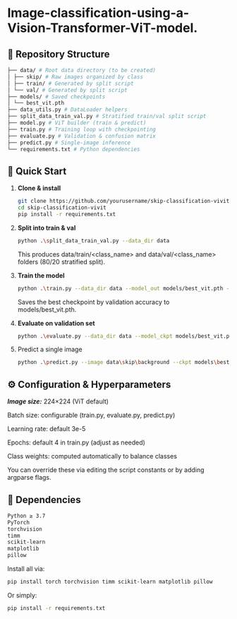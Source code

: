 # Image-classification-using-a-Vision-Transformer-ViT-model.

## 📂 Repository Structure

```bash
├── data/ # Root data directory (to be created)
│ ├── skip/ # Raw images organized by class
│ ├── train/ # Generated by split script
│ └── val/ # Generated by split script
├── models/ # Saved checkpoints
│ └── best_vit.pth
├── data_utils.py # DataLoader helpers
├── split_data_train_val.py # Stratified train/val split script
├── model.py # ViT builder (train & predict)
├── train.py # Training loop with checkpointing
├── evaluate.py # Validation & confusion matrix
├── predict.py # Single-image inference
└── requirements.txt # Python dependencies
```

## 🚀 Quick Start

1. **Clone & install**

   ```bash
   git clone https://github.com/yourusername/skip-classification-vivit.git
   cd skip-classification-vivit
   pip install -r requirements.txt
   ```

2. **Split into train & val**

   ```bash
   python .\split_data_train_val.py --data_dir data
   ```

   This produces data/train/<class_name> and data/val/<class_name> folders (80/20 stratified split).

3. **Train the model**

   ```bash
   python .\train.py --data_dir data --model_out models/best_vit.pth --epochs 2 --batch_size 8 --lr 3e-5
   ```

   Saves the best checkpoint by validation accuracy to models/best_vit.pth.

4. **Evaluate on validation set**

   ```bash
   python .\evaluate.py --data_dir data --model_ckpt models/best_vit.pth
   ```

5. Predict a single image
   ```bash
   python .\predict.py --image data\skip\background --ckpt models\best_vit.pth
   ```

## ⚙️ Configuration & Hyperparameters

**_Image size:_** 224×224 (ViT default)

Batch size: configurable (train.py, evaluate.py, predict.py)

Learning rate: default 3e-5

Epochs: default 4 in train.py (adjust as needed)

Class weights: computed automatically to balance classes

You can override these via editing the script constants or by adding argparse flags.

## 🔗 Dependencies

```bash
Python ≥ 3.7
PyTorch
torchvision
timm
scikit-learn
matplotlib
pillow
```

Install all via:

```bash
pip install torch torchvision timm scikit-learn matplotlib pillow
```

Or simply:

```bash
pip install -r requirements.txt

```

